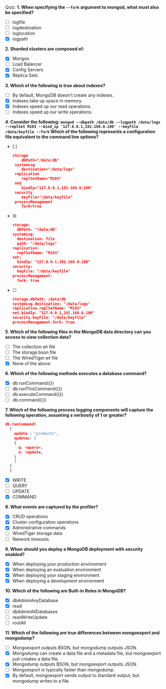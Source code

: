 Quiz:
**1. When specifying the `--fork` argument to mongod, what must also be specified?**
- [ ] logfile
- [ ] logdestination
- [ ] loglocation
- [x] logpath

**2. Sharded clusters are composed of:**
- [x] Mongos
- [ ] Load Balancer
- [x] Config Servers
- [x] Replica Sets

**3. Which of the following is true about indexes?**
- [ ] By default, MongoDB doesn't create any indexes.
- [x] Indexes take up space in memory.
- [x] Indexes speed up our read operations.
- [ ] Indexes speed up our write operations.

**4. Consider the following:
`mongod --dbpath /data/db --logpath /data/logs --replSet M103 --bind_ip '127.0.0.1,192.168.0.100' --keyFile /data/keyfile --fork`
Which of the following represents a configuration file equivalent to the command line options?**
- [ ] 
  ```json
  storage
      dbPath="/data/db"
   systemLog
      destination="/data/logs"
   replication
      replSetName="M103"
   net
      bindIp="127.0.0.1,192.168.0.100"
   security
      keyFile="/data/keyfile"
   processManagement
      fork=true
  ```
- [x] 
  ```json
  storage:
    dbPath: "/data/db"
  systemLog:
    destination: file
    path: "/data/logs"
  replication:
    replSetName: "M103"
  net:
    bindIp: "127.0.0.1,192.168.0.100"
  security:
    keyFile: "/data/keyfile"
  processManagement:
    fork: true
  ```
- [ ]
  ```json
  storage.dbPath: /data/db
  systemLog.destination: "/data/logs"
  replication.replSetName: "M103"
  net.bindIp: "127.0.0.1,192.168.0.100"
  security.keyFile: "/data/keyfile"
  processManagement.fork: true
  ```
**5. Which of the following files in the MongoDB data directory can you access to view collection data?**
- [ ] The collection.wt file
- [ ] The storage.bson file
- [ ] The WiredTiger.wt file
- [x] None of the above

**6. Which of the following methods executes a database command?**
- [x] db.runCommand({<COMMAND>})
- [ ] db.runThisCommand({<COMMAND>})
- [ ] db.executeCommand({<COMMAND>})
- [ ] db.command({<COMMAND>})

**7. Which of the following process logging components will capture the following operation, assuming a verbosity of 1 or greater?**
```json
db.runCommand(
  {
    update : "products",
    updates: [
    {
      q: <query>,
      u: <update,
    }
    ]
  }
  )
```
- [x] WRITE
- [ ] QUERY
- [ ] UPDATE
- [x] COMMAND

**8. What events are captured by the profiler?**
- [x] CRUD operations
- [x] Cluster configuration operations
- [x] Administrative commands
- [ ] WiredTiger storage data
- [ ] Network timeouts

**9. When should you deploy a MongoDB deployment with security enabled?**
- [x] When deploying your production environment
- [x] When deploying an evaluation environment
- [x] When deploying your staging environment
- [x] When deploying a development environment

**10. Which of the following are Built-in Roles in MongoDB?**
- [x] dbAdminAnyDatabase
- [x] read
- [ ] dbAdminAllDatabases
- [ ] readWriteUpdate
- [ ] rootAll

**11. Which of the following are true differences between mongoexport and mongodump?**
- [ ] Mongoexport outputs BSON, but mongodump outputs JSON.
- [x] Mongodump can create a data file and a metadata file, but mongoexport just creates a data file.
- [x] Mongodump outputs BSON, but mongoexport outputs JSON.
- [ ] Mongoexport is typically faster than mongodump.
- [x] By default, mongoexport sends output to standard output, but mongodump writes to a file.
